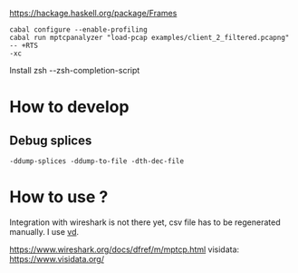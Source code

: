 https://hackage.haskell.org/package/Frames



```
cabal configure --enable-profiling
cabal run mptcpanalyzer "load-pcap examples/client_2_filtered.pcapng"  -- +RTS
-xc
```

Install zsh
--zsh-completion-script

# How to develop


## Debug splices

`-ddump-splices -ddump-to-file -dth-dec-file`

# How to use ?

Integration with wireshark is not there yet, csv file has to be regenerated
manually. I use [vd](visidata).



https://www.wireshark.org/docs/dfref/m/mptcp.html
visidata: https://www.visidata.org/
